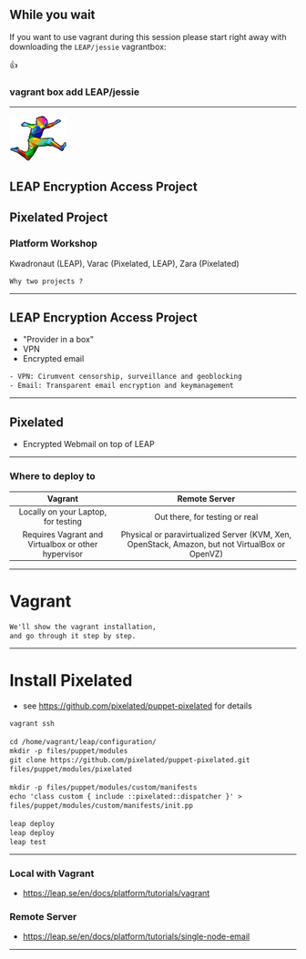 ## While you wait

If you want to use vagrant during this session
please start right away with downloading the
`LEAP/jessie` vagrantbox:

:thumbsup:

### vagrant box add LEAP/jessie

---

<img src="./images/kid-jumping.svg" width="20%" height="20%">

## LEAP Encryption Access Project
## Pixelated Project
### Platform Workshop

Kwadronaut (LEAP),  Varac (Pixelated, LEAP),   Zara (Pixelated)

```note
Why two projects ?
```

---

## LEAP Encryption Access Project

- "Provider in a box"
- VPN
- Encrypted email

```note
- VPN: Cirumvent censorship, surveillance and geoblocking
- Email: Transparent email encryption and keymanagement
```

---

## Pixelated

- Encrypted Webmail on top of LEAP

---

### Where to deploy to


Vagrant         | Remote Server
:-------------: | :-------------:
Locally on your Laptop, for testing | Out there, for testing or real
Requires Vagrant and Virtualbox or other hypervisor | Physical or paravirtualized Server (KVM, Xen, OpenStack, Amazon, but not VirtualBox or OpenVZ)

---


# Vagrant



```note
We'll show the vagrant installation,
and go through it step by step.
```

---

# Install Pixelated

- see https://github.com/pixelated/puppet-pixelated for details

```
vagrant ssh

cd /home/vagrant/leap/configuration/
mkdir -p files/puppet/modules
git clone https://github.com/pixelated/puppet-pixelated.git files/puppet/modules/pixelated

mkdir -p files/puppet/modules/custom/manifests
echo 'class custom { include ::pixelated::dispatcher }' > files/puppet/modules/custom/manifests/init.pp

leap deploy
leap deploy
leap test
```

---

### Local with Vagrant

- https://leap.se/en/docs/platform/tutorials/vagrant


### Remote Server

- https://leap.se/en/docs/platform/tutorials/single-node-email

---

